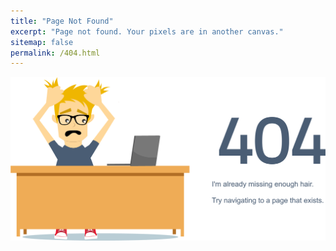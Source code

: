 ```yaml
---
title: "Page Not Found"
excerpt: "Page not found. Your pixels are in another canvas."
sitemap: false
permalink: /404.html
---
```


![image](images/404.png)
